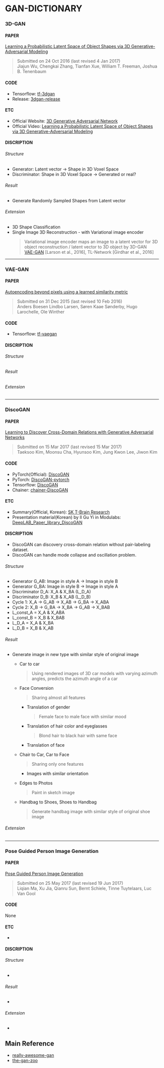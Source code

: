 # GAN-DICTIONARY

### 3D-GAN

#### PAPER
[Learning a Probabilistic Latent Space of Object Shapes via 3D Generative-Adversarial Modeling](https://arxiv.org/abs/1610.07584)

> Submitted on 24 Oct 2016 (last revised 4 Jan 2017)  
> Jiajun Wu, Chengkai Zhang, Tianfan Xue, William T. Freeman, Joshua B. Tenenbaum  

#### CODE
- Tensorflow: [tf-3dgan](https://github.com/meetshah1995/tf-3dgan)
- Release: [3dgan-release](https://github.com/zck119/3dgan-release)

#### ETC
- Official Website: [3D Generative Adversarial Network](http://3dgan.csail.mit.edu/)
- Official Video: [Learning a Probabilistic Latent Space of Object Shapes via 3D Generative-Adversarial Modeling](https://www.youtube.com/watch?v=mfx7uAkUtCI)

#### DISCRIPTION

###### Structure
- Generator: Latent vector -> Shape in 3D Voxel Space
- Discriminator: Shape in 3D Voxel Space -> Generated or real?

###### Result
- Generate Randomly Sampled Shapes from Latent vector

###### Extension
- 3D Shape Classification
- Single Image 3D Reconstruction - with Variational image encoder
    > Variational image encoder maps an image to a latent vector for 3D object reconstruction / latent vector to 3D object by 3D-GAN  
    > [VAE-GAN](https://github.com/PJunhyuk/gan-dictionary#vae-gan) [Larson et al., 2016], TL-Network [Girdhar et al., 2016]

- - -

### VAE-GAN

#### PAPER
[Autoencoding beyond pixels using a learned similarity metric](https://arxiv.org/abs/1512.09300)

> Submitted on 31 Dec 2015 (last revised 10 Feb 2016)  
> Anders Boesen Lindbo Larsen, Søren Kaae Sønderby, Hugo Larochelle, Ole Winther

#### CODE
- Tensorflow: [tf-vaegan](https://github.com/JeremyCCHsu/tf-vaegan)  

#### DISCRIPTION

###### Structure

###### Result

###### Extension

- - -

### DiscoGAN

#### PAPER
[Learning to Discover Cross-Domain Relations with Generative Adversarial Networks](https://arxiv.org/abs/1703.05192)

> Submitted on 15 Mar 2017 (last revised 15 Mar 2017)  
> Taeksoo Kim, Moonsu Cha, Hyunsoo Kim, Jung Kwon Lee, Jiwon Kim

#### CODE
- PyTorch(Official): [DiscoGAN](https://github.com/SKTBrain/DiscoGAN)  
- PyTorch: [DiscoGAN-pytorch](https://github.com/carpedm20/DiscoGAN-pytorch)
- Tensorflow: [DiscoGAN](https://github.com/ChunyuanLI/DiscoGAN)
- Chainer: [chainer-DiscoGAN](https://github.com/dhgrs/chainer-DiscoGAN)

#### ETC
- Summary(Official, Korean): [SK T-Brain Research](https://tinyurl.com/mt333g3)
- Presentation material(Korean) by Il Gu Yi in Modulabs: [DeepLAB_Paper_library_DiscoGAN](http://www.modulabs.co.kr/DeepLAB_Paper_library/15071)

#### DISCRIPTION
- DiscoGAN can discovery cross-domain relation without pair-labeling dataset.  
- DiscoGAN can handle mode collapse and oscillation problem.  

###### Structure
- Generator G_AB: Image in style A -> Image in style B  
- Generator G_BA: Image in style B -> Image in style A  
- Discriminator D_A: X_A & X_BA (L_D_A)
- Discriminator D_B: X_B & X_AB (L_D_B)
- Cycle 1: X_A -> G_AB -> X_AB -> G_BA -> X_ABA  
- Cycle 2: X_B -> G_BA -> X_BA -> G_AB -> X_BAB  
- L_const_A = X_A & X_ABA  
- L_const_B = X_B & X_BAB  
- L_D_A = X_A & X_BA  
- L_D_B = X_B & X_AB


###### Result
- Generate image in new type with similar style of original image  
    - Car to car
        > Using rendered images of 3D car models with varying azimuth angles, predicts the azimuth angle of a car  

    - Face Conversion
        > Sharing almost all features  
        
        - Translation of gender
            > Female face to male face with similar mood  

        - Translation of hair color and eyeglasses  
            > Blond hair to black hair with same face  

        - Translation of face
    - Chair to Car, Car to Face
        > Sharing only one features  

        - Images with similar orientation  
    - Edges to Photos  
        > Paint in sketch image  

    - Handbag to Shoes, Shoes to Handbag  
        > Generate handbag image with similar style of original shoe image  

###### Extension

- - -

### Pose Guided Person Image Generation

#### PAPER
[Pose Guided Person Image Generation](https://arxiv.org/abs/1705.09368)

> Submitted on 25 May 2017 (last revised 19 Jun 2017)  
> Liqian Ma, Xu Jia, Qianru Sun, Bernt Schiele, Tinne Tuytelaars, Luc Van Gool  

#### CODE
None

#### ETC
-

#### DISCRIPTION

###### Structure
-

###### Result
-

###### Extension
-

## Main Reference

- [really-awesome-gan](https://github.com/nightrome/really-awesome-gan)  
- [the-gan-zoo](https://github.com/hindupuravinash/the-gan-zoo)

